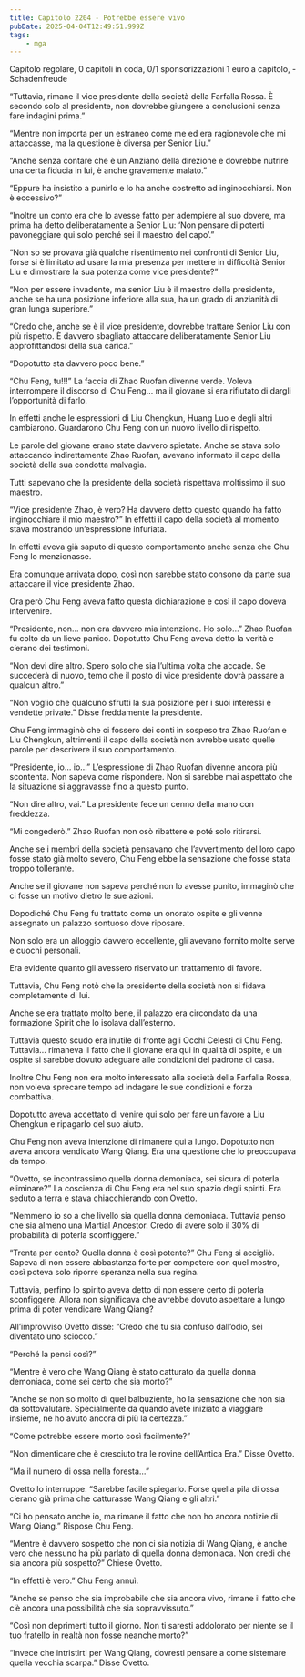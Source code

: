 ```yaml
---
title: Capitolo 2204 - Potrebbe essere vivo
pubDate: 2025-04-04T12:49:51.999Z
tags:
    - mga
---
```



Capitolo regolare,
0 capitoli in coda,
0/1 sponsorizzazioni 1 euro a capitolo,
-Schadenfreude


“Tuttavia, rimane il vice presidente della società della Farfalla Rossa. È secondo solo al presidente, non dovrebbe giungere a conclusioni senza fare indagini prima.”


“Mentre non importa per un estraneo come me ed era ragionevole che mi attaccasse, ma la questione è diversa per Senior Liu.”


“Anche senza contare che è un Anziano della direzione e dovrebbe nutrire una certa fiducia in lui, è anche gravemente malato.”


“Eppure ha insistito a punirlo e lo ha anche costretto ad inginocchiarsi. Non è eccessivo?”


“Inoltre un conto era che lo avesse fatto per adempiere al suo dovere, ma prima ha detto deliberatamente a Senior Liu: ‘Non pensare di poterti pavoneggiare qui solo perché sei il maestro del capo’.”


“Non so se provava già qualche risentimento nei confronti di Senior Liu, forse si è limitato ad usare la mia presenza per mettere in difficoltà Senior Liu e dimostrare la sua potenza come vice presidente?”


“Non per essere invadente, ma senior Liu è il maestro della presidente, anche se ha una posizione inferiore alla sua, ha un grado di anzianità di gran lunga superiore.”


“Credo che, anche se è il vice presidente, dovrebbe trattare Senior Liu con più rispetto. È davvero sbagliato attaccare deliberatamente Senior Liu approfittandosi della sua carica.”

“Dopotutto sta davvero poco bene.”


“Chu Feng, tu!!!” La faccia di Zhao Ruofan divenne verde. Voleva interrompere il discorso di Chu Feng… ma il giovane si era rifiutato di dargli l’opportunità di farlo.


In effetti anche le espressioni di Liu Chengkun, Huang Luo e degli altri cambiarono. Guardarono Chu Feng con un nuovo livello di rispetto.


Le parole del giovane erano state davvero spietate. Anche se stava solo attaccando indirettamente Zhao Ruofan, avevano informato il capo della società della sua condotta malvagia.


Tutti sapevano che la presidente della società rispettava moltissimo il suo maestro.


“Vice presidente Zhao, è vero? Ha davvero detto questo quando ha fatto inginocchiare il mio maestro?” In effetti il capo della società al momento stava mostrando un’espressione infuriata.


In effetti aveva già saputo di questo comportamento anche senza che Chu Feng lo menzionasse.


Era comunque arrivata dopo, così non sarebbe stato consono da parte sua attaccare il vice presidente Zhao.


Ora però Chu Feng aveva fatto questa dichiarazione e così il capo doveva intervenire.


“Presidente, non… non era davvero mia intenzione. Ho solo…” Zhao Ruofan fu colto da un lieve panico. Dopotutto Chu Feng aveva detto la verità e c’erano dei testimoni.


“Non devi dire altro. Spero solo che sia l’ultima volta che accade. Se succederà di nuovo, temo che il posto di vice presidente dovrà passare a qualcun altro.”


“Non voglio che qualcuno sfrutti la sua posizione per i suoi interessi e vendette private.” Disse freddamente la presidente.


Chu Feng immaginò che ci fossero dei conti in sospeso tra Zhao Ruofan e Liu Chengkun, altrimenti il capo della società non avrebbe usato quelle parole per descrivere il suo comportamento.


“Presidente, io… io…” L’espressione di Zhao Ruofan divenne ancora più scontenta. Non sapeva come rispondere. Non si sarebbe mai aspettato che la situazione si aggravasse fino a questo punto.


“Non dire altro, vai.” La presidente fece un cenno della mano con freddezza.

“Mi congederò.” Zhao Ruofan non osò ribattere e poté solo ritirarsi.


Anche se i membri della società pensavano che l’avvertimento del loro capo fosse stato già molto severo, Chu Feng ebbe la sensazione che fosse stata troppo tollerante.


Anche se il giovane non sapeva perché non lo avesse punito, immaginò che ci fosse un motivo dietro le sue azioni.


Dopodiché Chu Feng fu trattato come un onorato ospite e gli venne assegnato un palazzo sontuoso dove riposare.

Non solo era un alloggio davvero eccellente, gli avevano fornito molte serve e cuochi personali.


Era evidente quanto gli avessero riservato un trattamento di favore.


Tuttavia, Chu Feng notò che la presidente della società non si fidava completamente di lui.


Anche se era trattato molto bene, il palazzo era circondato da una formazione Spirit che lo isolava dall’esterno.


Tuttavia questo scudo era inutile di fronte agli Occhi Celesti di Chu Feng. Tuttavia… rimaneva il fatto che il giovane era qui in qualità di ospite, e un ospite si sarebbe dovuto adeguare alle condizioni del padrone di casa.


Inoltre Chu Feng non era molto interessato alla società della Farfalla Rossa, non voleva sprecare tempo ad indagare le sue condizioni e forza combattiva.


Dopotutto aveva accettato di venire qui solo per fare un favore a Liu Chengkun e ripagarlo del suo aiuto.


Chu Feng non aveva intenzione di rimanere qui a lungo. Dopotutto non aveva ancora vendicato Wang Qiang. Era una questione che lo preoccupava da tempo.


“Ovetto, se incontrassimo quella donna demoniaca, sei sicura di poterla eliminare?” La coscienza di Chu Feng era nel suo spazio degli spiriti. Era seduto a terra e stava chiacchierando con Ovetto.


“Nemmeno io so a che livello sia quella donna demoniaca. Tuttavia penso che sia almeno una Martial Ancestor. Credo di avere solo il 30% di probabilità di poterla sconfiggere.”


“Trenta per cento? Quella donna è così potente?” Chu Feng si accigliò. Sapeva di non essere abbastanza forte per competere con quel mostro, così poteva solo riporre speranza nella sua regina.


Tuttavia, perfino lo spirito aveva detto di non essere certo di poterla sconfiggere. Allora non significava che avrebbe dovuto aspettare a lungo prima di poter vendicare Wang Qiang?


All’improvviso Ovetto disse: “Credo che tu sia confuso dall’odio, sei diventato uno sciocco.”


“Perché la pensi così?”

“Mentre è vero che Wang Qiang è stato catturato da quella donna demoniaca, come sei certo che sia morto?”

“Anche se non so molto di quel balbuziente, ho la sensazione che non sia da sottovalutare. Specialmente da quando avete iniziato a viaggiare insieme, ne ho avuto ancora di più la certezza.”


“Come potrebbe essere morto così facilmente?”

“Non dimenticare che è cresciuto tra le rovine dell’Antica Era.” Disse Ovetto.


“Ma il numero di ossa nella foresta…”


Ovetto lo interruppe: “Sarebbe facile spiegarlo. Forse quella pila di ossa c’erano già prima che catturasse Wang Qiang e gli altri.”


“Ci ho pensato anche io, ma rimane il fatto che non ho ancora notizie di Wang Qiang.” Rispose Chu Feng.


“Mentre è davvero sospetto che non ci sia notizia di Wang Qiang, è anche vero che nessuno ha più parlato di quella donna demoniaca. Non credi che sia ancora più sospetto?” Chiese Ovetto.


“In effetti è vero.” Chu Feng annuì.


“Anche se penso che sia improbabile che sia ancora vivo, rimane il fatto che c’è ancora una possibilità che sia sopravvissuto.”


“Così non deprimerti tutto il giorno. Non ti saresti addolorato per niente se il tuo fratello in realtà non fosse neanche morto?”

“Invece che intristirti per Wang Qiang, dovresti pensare a come sistemare quella vecchia scarpa.” Disse Ovetto.

